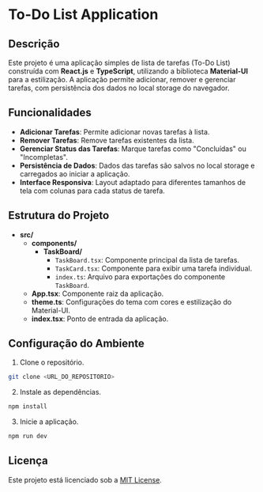 # To-Do List Application

## Descrição

Este projeto é uma aplicação simples de lista de tarefas (To-Do List) construída com **React.js** e **TypeScript**, utilizando a biblioteca **Material-UI** para a estilização. A aplicação permite adicionar, remover e gerenciar tarefas, com persistência dos dados no local storage do navegador.

## Funcionalidades

- **Adicionar Tarefas**: Permite adicionar novas tarefas à lista.
- **Remover Tarefas**: Remove tarefas existentes da lista.
- **Gerenciar Status das Tarefas**: Marque tarefas como "Concluídas" ou "Incompletas".
- **Persistência de Dados**: Dados das tarefas são salvos no local storage e carregados ao iniciar a aplicação.
- **Interface Responsiva**: Layout adaptado para diferentes tamanhos de tela com colunas para cada status de tarefa.

## Estrutura do Projeto

- **src/**
  - **components/**
    - **TaskBoard/**
      - `TaskBoard.tsx`: Componente principal da lista de tarefas.
      - `TaskCard.tsx`: Componente para exibir uma tarefa individual.
      - `index.ts`: Arquivo para exportações do componente `TaskBoard`.
  - **App.tsx**: Componente raiz da aplicação.
  - **theme.ts**: Configurações do tema com cores e estilização do Material-UI.
  - **index.tsx**: Ponto de entrada da aplicação.

## Configuração do Ambiente

1. Clone o repositório.

```bash
git clone <URL_DO_REPOSITORIO>
```

2. Instale as dependências.

```bash
npm install
```

3. Inicie a aplicação.

```bash
npm run dev
```

## Licença

Este projeto está licenciado sob a [MIT License](LICENSE).
